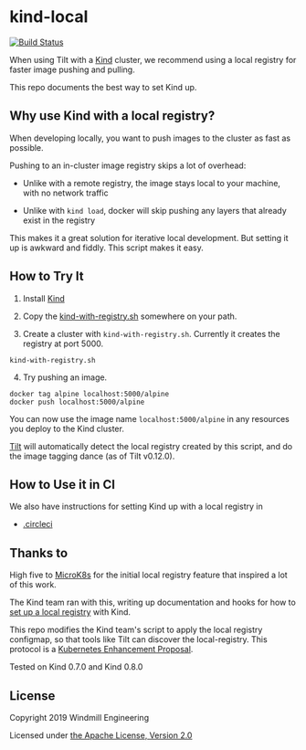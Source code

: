 # kind-local

[![Build Status](https://circleci.com/gh/tilt-dev/kind-local/tree/master.svg?style=shield)](https://circleci.com/gh/tilt-dev/kind-local)

When using Tilt with a [Kind](https://github.com/kubernetes-sigs/kind) cluster, 
we recommend using a local registry for faster image pushing and pulling.

This repo documents the best way to set Kind up.

## Why use Kind with a local registry?

When developing locally, you want to push images to the cluster as fast as possible.

Pushing to an in-cluster image registry skips a lot of overhead:

- Unlike with a remote registry, the image stays local to your machine, with no network traffic

- Unlike with `kind load`, docker will skip pushing any layers that already exist in the registry

This makes it a great solution for iterative local development. But setting it up is awkward and fiddly. This script makes it easy.

## How to Try It

1) Install [Kind](https://github.com/kubernetes-sigs/kind)

2) Copy the [kind-with-registry.sh](kind-with-registry.sh) somewhere on your path.

3) Create a cluster with `kind-with-registry.sh`. Currently it creates the registry at port 5000.

```
kind-with-registry.sh
```

4) Try pushing an image.

```
docker tag alpine localhost:5000/alpine
docker push localhost:5000/alpine
```

You can now use the image name `localhost:5000/alpine` in any resources you deploy to the Kind cluster.

[Tilt](https://tilt.dev) will automatically detect the local registry created by this script,
and do the image tagging dance (as of Tilt v0.12.0).

## How to Use it in CI

We also have instructions for setting Kind up with a local registry in

- [.circleci](.circleci) 

## Thanks to

High five to [MicroK8s](https://github.com/ubuntu/microk8s) for the initial local registry feature
that inspired a lot of this work.

The Kind team ran with this, writing up documentation and hooks for how to [set up a local registry](https://kind.sigs.k8s.io/docs/user/local-registry/) with Kind.

This repo modifies the Kind team's script to apply the local registry configmap, so that tools
like Tilt can discover the local-registry. This protocol is a [Kubernetes Enhancement Proposal](https://github.com/kubernetes/enhancements/issues/1755).

Tested on Kind 0.7.0 and Kind 0.8.0

## License

Copyright 2019 Windmill Engineering

Licensed under [the Apache License, Version 2.0](LICENSE)
